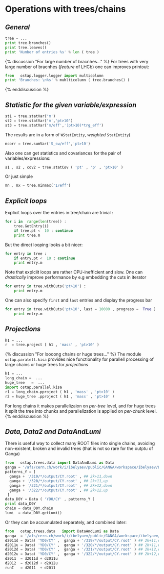 # Operations with trees/chains 

## _General_

```python
tree = ...
print tree.branches() 
print tree.leaves() 
print 'Number of entries %s' % len ( tree ) 
```
{% discussion "For large number of bracnhes..." %}
For trees  with very large number of bracnhes (_feature_ of LHCb) one can improves printout:
```python
from   ostap.logger.logger import multicolumn
print 'Branches: \n%s' % muhlticolumn ( tree.branches() )
```
{% enddiscussion %}



## _Statistic for the given variable/expression_


```python
st1 = tree.statVar('m')
st2 = tree.statVar('m','pt>10')
st3 = tree.statVar('m/eff','(pt>10)*trg_eff')
```
The results are in a form of `WStatEntity`, _weighted_ `StatEntity`)

```python
ncorr = tree.sumVar('S_sw/eff','pt>10')
```
Also one can get statistics and covariances for the pair of variables/expressions:
```python
s1 , s2 , cov2 = tree.statCov ( 'pt' , 'p' , 'pt>10' ) 
```
Or just simple 
```python
mn , mx = tree.minmax('1/eff')
```


##  _Explicit loops_ 

Explicit loops over the entries in tree/chain are trivial :
```python
for i in  range(len(tree)) : 
    tree.GetEntry(i)
    if tree.pt <  10 : continue 
    print tree.m 
```
But the direct looping looks a bit nicer:
```python
for entry in tree : 
    if entry.pt <  10 : continue 
    print entry.m 
```
Note that explciit loops are rather CPU-inefficient and slow. 
One  can _drastically_ improve performance by e.g embedding the cuts in iterator
```python
for entry in tree.withCuts('pt>10') : 
    print entry.m 
```
One  can also specify `first` and `last` entries and display  the progress bar 
```python
for entry in tree.withCuts('pt>10', last = 10000 , progress =  True ) : 
    print entry.m 
```

##  _Projections_ 
```python
h1 = ...
r  = tree.project ( h1 , 'mass' , 'pt>10' )
```
{% discussion "For loooong chains or huge trees..." %}
The module `ostap.paralell.kisa` provides nice functionality for parallell processing of large chains or huge trees for _projections_
```python
h1 = ...
long_chain =  ...
huge_tree   =  ...
import ostap.parallel.kisa
r1 = long_chain.pproject ( h1 , 'mass' , 'pt>10' ) 
r2 = huge_tree .pproject ( h1 , 'mass' , 'pt>10' ) 
```
For long chains it makes parallelizaion on _per-tree_ level,  and  for huge trees it split the tree into  chunks and parallelization 
is applied on _per-chunk_ level.
{% enddiscussion %}


## _Data, Data2 and DataAndLumi_ 

There is useful way to collect many ROOT files into single chains, avoiding non-existent, broken and invalid  trees 
(that is not so rare for the outptu of Ganga)
```python
from   ostap.trees.data import DataAndLumi as Data  
ganga = '/afs/cern.ch/work/i/ibelyaev/public/GANGA/workspace/ibelyaev/LocalXML'
patterns_Y = [
  ganga + '/319/*/output/CY.root' , ## 2k+11,down
  ganga + '/320/*/output/CY.root' , ## 2k+11,up
  ganga + '/321/*/output/CY.root' , ## 2k+12,down
  ganga + '/322/*/output/CY.root' , ## 2k+12,up
 ]
data_D0Y = Data ( 'YD0/CY' , patterns_Y )
print data_D0Y
chain = data_D0Y.chain 
lumi  = data_D0Y.getLumi()
```
Or they can be accumulated separately, and combined later: 
```python
from   ostap.trees.data   import DataAndLumi as Data  
ganga  = '/afs/cern.ch/work/i/ibelyaev/public/GANGA/workspace/ibelyaev/LocalXML'
d2011d = Data( 'YD0/CY' ,  ganga + '/319/*/output/CY.root' ) ## 2k+11,down
d2011u = Data( 'YD0/CY' ,  ganga + '/320/*/output/CY.root' ) ## 2k+11,up
d2012d = Data( 'YD0/CY' ,  ganga + '/321/*/output/CY.root' ) ## 2k+12,down
d2012u = Data( 'YD0/CY' ,  ganga + '/322/*/output/CY.root' ) ## 2k+12,up
d2011  = d2011d + d2011u 
d2012  = d2012d + d2012u
runI   = d2011  + d2011 
```